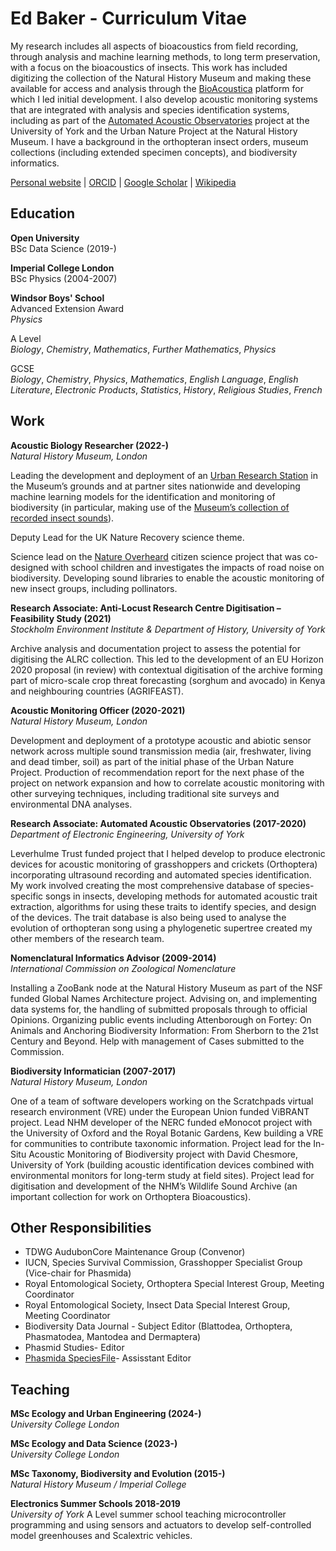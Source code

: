 # Ed Baker - Curriculum Vitae

My research includes all aspects of bioacoustics from field recording, through analysis and machine learning methods, to long term preservation, with a focus on the bioacoustics of insects. This work has included digitizing the collection of the Natural History Museum and making these available for access and analysis through the [BioAcoustica](https://bio.acousti.ca) platform for which I led initial development. I also develop acoustic monitoring systems that are integrated with analysis and species identification systems, including as part of the [Automated Acoustic Observatories](/aao) project at the University of York and the Urban Nature Project at the Natural History Museum. I have a background in the orthopteran insect orders, museum collections (including extended specimen concepts), and biodiversity informatics.

[Personal website](https://ebaker.me.uk) |
[ORCID](https://orcid.org/0000-0002-5887-9543) |
[Google Scholar](https://scholar.google.com/citations?user=44XAtwYAAAAJ) |
[Wikipedia](https://en.wikipedia.org/wiki/Ed_Baker_(entomologist))

## Education

__Open University__  
BSc Data Science (2019-)

__Imperial College London__  
BSc Physics (2004-2007)

__Windsor Boys' School__  
Advanced Extension Award  
_Physics_

A Level  
_Biology_, _Chemistry_, _Mathematics_, _Further Mathematics_, _Physics_

GCSE  
_Biology_, _Chemistry_, _Physics_, _Mathematics_, _English Language_, _English Literature_, _Electronic Products_, _Statistics_, _History_, _Religious Studies_, _French_

## Work

__Acoustic Biology Researcher (2022-)__  
_Natural History Museum, London_

Leading the development and deployment of an [Urban Research Station](/urban-research-station) in the Museum’s grounds and at partner sites nationwide and developing machine learning models for the identification and monitoring of biodiversity (in particular, making use of the [Museum’s collection of recorded insect sounds](https://bio.acousti.ca)).

Deputy Lead for the UK Nature Recovery science theme.

Science lead on the [Nature Overheard](/nature-overheard) citizen science project that was co-designed with school children and investigates the impacts of road noise on biodiversity. Developing sound libraries to enable the acoustic monitoring of new insect groups, including pollinators.

__Research Associate: Anti-Locust Research Centre Digitisation – Feasibility Study (2021)__  
_Stockholm Environment Institute & Department of History, University of York_

Archive analysis and documentation project to assess the potential for digitising the ALRC collection. This led to the development of an EU Horizon 2020 proposal (in review) with contextual digitisation of the archive forming part of micro-scale crop threat forecasting (sorghum and avocado) in Kenya and neighbouring countries (AGRIFEAST).

__Acoustic Monitoring Officer (2020-2021)__  
_Natural History Museum, London_

Development and deployment of a prototype acoustic and abiotic sensor network across multiple sound transmission media (air, freshwater, living and dead timber, soil) as part of the initial phase of the Urban Nature Project. Production of recommendation report for the next phase of the project on network expansion and how to correlate acoustic monitoring with other surveying techniques, including traditional site surveys and environmental DNA analyses.

__Research Associate: Automated Acoustic Observatories (2017-2020)__  
_Department of Electronic Engineering, University of York_

Leverhulme Trust funded project that I helped develop to produce electronic devices for acoustic monitoring of grasshoppers and crickets (Orthoptera) incorporating ultrasound recording and automated species identification. My work involved creating the most comprehensive database of species-specific songs in insects, developing methods for automated acoustic trait extraction, algorithms for using these traits to identify species, and design of the devices. The trait database is also being used to analyse the evolution of orthopteran song using a phylogenetic supertree created my other members of the research team.

__Nomenclatural Informatics Advisor (2009-2014)__  
_International Commission on Zoological Nomenclature_

Installing a ZooBank node at the Natural History Museum as part of the NSF funded Global Names Architecture project. Advising on, and implementing data systems for, the handling of submitted proposals through to official Opinions. Organizing public events including Attenborough on Fortey: On Animals and Anchoring Biodiversity Information: From Sherborn to the 21st Century and Beyond. Help with management of Cases submitted to the Commission.

__Biodiversity Informatician (2007-2017)__  
_Natural History Museum, London_

One of a team of software developers working on the Scratchpads virtual research environment (VRE) under the European Union funded ViBRANT project. Lead NHM developer of the NERC funded eMonocot project with the University of Oxford and the Royal Botanic Gardens, Kew building a VRE for communities to contribute taxonomic information. Project lead for the In-Situ Acoustic Monitoring of Biodiversity project with David Chesmore, University of York (building acoustic identification devices combined with environmental monitors for long-term study at field sites). Project lead for digitisation and development of the NHM’s Wildlife Sound Archive (an important collection for work on Orthoptera Bioacoustics).

## Other Responsibilities

- TDWG AudubonCore Maintenance Group (Convenor)
- IUCN, Species Survival Commission, Grasshopper Specialist Group (Vice-chair for Phasmida)
- Royal Entomological Society, Orthoptera Special Interest Group, Meeting Coordinator
- Royal Entomological Society, Insect Data Special Interest Group, Meeting Coordinator
- Biodiversity Data Journal - Subject Editor (Blattodea, Orthoptera, Phasmatodea, Mantodea and Dermaptera)
- Phasmid Studies- Editor
- [Phasmida SpeciesFile](http://phasmida.speciesfile.org)- Assisstant Editor

## Teaching

__MSc Ecology and Urban Engineering (2024-)__  
_University College London_

__MSc Ecology and Data Science (2023-)__  
_University College London_

__MSc Taxonomy, Biodiversity and Evolution (2015-)__  
_Natural History Museum / Imperial College_

__Electronics Summer Schools 2018-2019__  
_University of York_
A Level summer school teaching microcontroller programming and using sensors and actuators to develop self-controlled model greenhouses and Scalextric vehicles.
